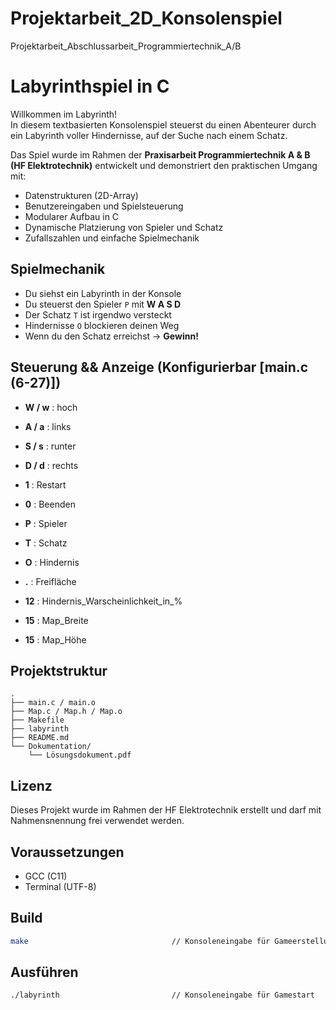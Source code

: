 # Projektarbeit_2D_Konsolenspiel
Projektarbeit_Abschlussarbeit_Programmiertechnik_A/B

# Labyrinthspiel in C

Willkommen im Labyrinth!  
In diesem textbasierten Konsolenspiel steuerst du einen Abenteurer durch ein Labyrinth voller Hindernisse, auf der Suche nach einem Schatz.

Das Spiel wurde im Rahmen der **Praxisarbeit Programmiertechnik A & B (HF Elektrotechnik)** entwickelt und demonstriert den praktischen Umgang mit:

- Datenstrukturen (2D-Array)
- Benutzereingaben und Spielsteuerung
- Modularer Aufbau in C
- Dynamische Platzierung von Spieler und Schatz
- Zufallszahlen und einfache Spielmechanik

## Spielmechanik

- Du siehst ein Labyrinth in der Konsole
- Du steuerst den Spieler `P` mit **W A S D**
- Der Schatz `T` ist irgendwo versteckt
- Hindernisse `O` blockieren deinen Weg
- Wenn du den Schatz erreichst → **Gewinn!**

## Steuerung && Anzeige (Konfigurierbar [main.c (6-27)])
- **W / w** : hoch
- **A / a** : links
- **S / s** : runter
- **D / d** : rechts
- **1**     : Restart
- **0**     : Beenden

- **P**     : Spieler
- **T**     : Schatz
- **O**     : Hindernis
- **.**     : Freifläche

- **12**    : Hindernis_Warscheinlichkeit_in_%

- **15**    : Map_Breite
- **15**    : Map_Höhe

## Projektstruktur

```plaintext
.
├── main.c / main.o
├── Map.c / Map.h / Map.o
├── Makefile
├── labyrinth
├── README.md
└── Dokumentation/
    └── Lösungsdokument.pdf
```
## Lizenz

Dieses Projekt wurde im Rahmen der HF Elektrotechnik erstellt und darf mit Nahmensnennung frei verwendet werden.

## Voraussetzungen
- GCC (C11)
- Terminal (UTF-8)

## Build
```sh
make                                // Konsoleneingabe für Gameerstellung / Neukalibrierung / Updateübernahme
```

## Ausführen
```sh
./labyrinth                         // Konsoleneingabe für Gamestart
```

